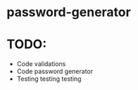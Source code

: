 # password-generator

# TODO:
- Code validations
- Code password generator
- Testing testing testing